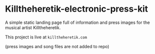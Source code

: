 # Killtheheretik-electronic-press-kit

A simple static landing page full of information and press images for the musical artist Killtheheretik.

This project is live at `killtheheretik.com`

(press images and song files are not added to repo)
